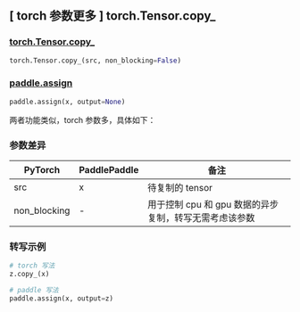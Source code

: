 ## [ torch 参数更多 ] torch.Tensor.copy_

### [torch.Tensor.copy_](https://pytorch.org/docs/stable/generated/torch.Tensor.copy_.html#torch.Tensor.copy_)

```python
torch.Tensor.copy_(src, non_blocking=False)
```

### [paddle.assign](https://www.paddlepaddle.org.cn/documentation/docs/zh/api/paddle/assign_cn.html#assign)

```python
paddle.assign(x, output=None)
```

两者功能类似，torch 参数多，具体如下：
### 参数差异
| PyTorch       | PaddlePaddle | 备注                                                   |
| ------------- | ------------ | ------------------------------------------------------ |
| src           | x            | 待复制的 tensor                                          |
| non_blocking  | -            | 用于控制 cpu 和 gpu 数据的异步复制，转写无需考虑该参数       |


### 转写示例

```python
# torch 写法
z.copy_(x)

# paddle 写法
paddle.assign(x, output=z)
```
